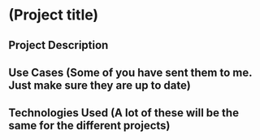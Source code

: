 # (Project title)

## Project Description


## Use Cases (Some of you have sent them to me. Just make sure they are up to date)


## Technologies Used (A lot of these will be the same for the different projects)
